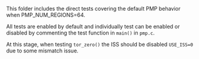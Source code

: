 <!-- Copyright 2022 OpenHW Group
Copyright 2022 Silicon Labs, Inc.

Licensed under the Solderpad Hardware Licence, Version 2.0 (the "License");
you may not use this file except in compliance with the License.
You may obtain a copy of the License at

    https://solderpad.org/licenses/

Unless required by applicable law or agreed to in writing, software
distributed under the License is distributed on an "AS IS" BASIS,
WITHOUT WARRANTIES OR CONDITIONS OF ANY KIND, either express or implied.
See the License for the specific language governing permissions and
limitations under the License.

SPDX-License-Identifier:Apache-2.0 WITH SHL-2.0 -->

This folder includes the direct tests covering the default PMP behavior when PMP_NUM_REGIONS=64.

All tests are enabled by default and individually test can be enabled or disabled by commenting the test function in `main()` in `pmp.c`.

At this stage, when testing `tor_zero()` the ISS should be disabled `USE_ISS=0` due to some mismatch issue.